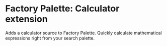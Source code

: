 # Factory Palette: Calculator extension

Adds a calculator source to Factory Palette. Quickly calculate mathematical expressions right from your search palette.

